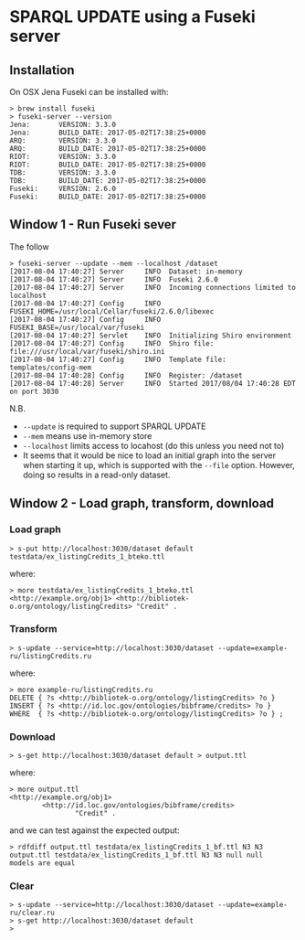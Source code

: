 # SPARQL UPDATE using a Fuseki server

## Installation

On OSX Jena Fuseki can be installed with:

```
> brew install fuseki
> fuseki-server --version
Jena:       VERSION: 3.3.0
Jena:       BUILD_DATE: 2017-05-02T17:38:25+0000
ARQ:        VERSION: 3.3.0
ARQ:        BUILD_DATE: 2017-05-02T17:38:25+0000
RIOT:       VERSION: 3.3.0
RIOT:       BUILD_DATE: 2017-05-02T17:38:25+0000
TDB:        VERSION: 3.3.0
TDB:        BUILD_DATE: 2017-05-02T17:38:25+0000
Fuseki:     VERSION: 2.6.0
Fuseki:     BUILD_DATE: 2017-05-02T17:38:25+0000
```

## Window 1 - Run Fuseki sever

The follow
```
> fuseki-server --update --mem --localhost /dataset
[2017-08-04 17:40:27] Server     INFO  Dataset: in-memory
[2017-08-04 17:40:27] Server     INFO  Fuseki 2.6.0
[2017-08-04 17:40:27] Server     INFO  Incoming connections limited to localhost
[2017-08-04 17:40:27] Config     INFO  FUSEKI_HOME=/usr/local/Cellar/fuseki/2.6.0/libexec
[2017-08-04 17:40:27] Config     INFO  FUSEKI_BASE=/usr/local/var/fuseki
[2017-08-04 17:40:27] Servlet    INFO  Initializing Shiro environment
[2017-08-04 17:40:27] Config     INFO  Shiro file: file:///usr/local/var/fuseki/shiro.ini
[2017-08-04 17:40:27] Config     INFO  Template file: templates/config-mem
[2017-08-04 17:40:28] Config     INFO  Register: /dataset
[2017-08-04 17:40:28] Server     INFO  Started 2017/08/04 17:40:28 EDT on port 3030
```

N.B.

  * `--update` is required to support SPARQL UPDATE
  * `--mem` means use in-memory store
  * `--localhost` limits access to locahost (do this unless you need not to)
  * It seems that it would be nice to load an initial graph into the server when starting it up, which is supported with the `--file` option. However, doing so results in a read-only dataset.

## Window 2 - Load graph, transform, download

### Load graph

```
> s-put http://localhost:3030/dataset default testdata/ex_listingCredits_1_bteko.ttl 
```

where:

```
> more testdata/ex_listingCredits_1_bteko.ttl
<http://example.org/obj1> <http://bibliotek-o.org/ontology/listingCredits> "Credit" .
```
### Transform

```
> s-update --service=http://localhost:3030/dataset --update=example-ru/listingCredits.ru
```

where:

```
> more example-ru/listingCredits.ru
DELETE { ?s <http://bibliotek-o.org/ontology/listingCredits> ?o }
INSERT { ?s <http://id.loc.gov/ontologies/bibframe/credits> ?o }
WHERE  { ?s <http://bibliotek-o.org/ontology/listingCredits> ?o } ;
```

### Download

```
> s-get http://localhost:3030/dataset default > output.ttl
```

where:

```
> more output.ttl 
<http://example.org/obj1>
        <http://id.loc.gov/ontologies/bibframe/credits>
                "Credit" .
```

and we can test against the expected output:

```
> rdfdiff output.ttl testdata/ex_listingCredits_1_bf.ttl N3 N3
output.ttl testdata/ex_listingCredits_1_bf.ttl N3 N3 null null
models are equal
```

### Clear

```
> s-update --service=http://localhost:3030/dataset --update=example-ru/clear.ru
> s-get http://localhost:3030/dataset default
>
```
